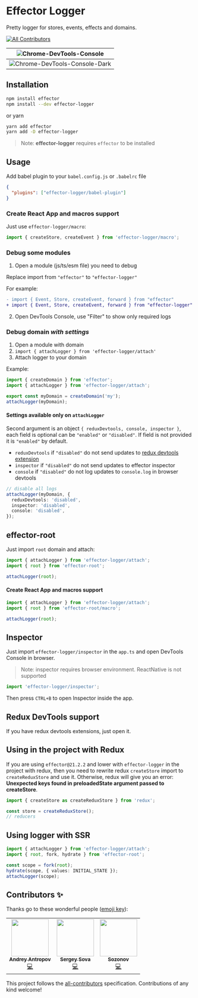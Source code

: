 # Effector Logger

Pretty logger for stores, events, effects and domains.

<!-- ALL-CONTRIBUTORS-BADGE:START - Do not remove or modify this section -->

[![All Contributors](https://img.shields.io/badge/all_contributors-3-orange.svg?style=flat-square)](#contributors-)

<!-- ALL-CONTRIBUTORS-BADGE:END -->

| ![Chrome-DevTools-Console](https://i.imgur.com/Pp4zPKy.png)      |
| ---------------------------------------------------------------- |
| ![Chrome-DevTools-Console-Dark](https://i.imgur.com/Vg54DsD.png) |

## Installation

```bash
npm install effector
npm install --dev effector-logger
```

or yarn

```bash
yarn add effector
yarn add -D effector-logger
```

> Note: **effector-logger** requires `effector` to be installed

## Usage

Add babel plugin to your `babel.config.js` or `.babelrc` file

```json
{
  "plugins": ["effector-logger/babel-plugin"]
}
```

### Create React App and macros support

Just use `effector-logger/macro`:

```js
import { createStore, createEvent } from 'effector-logger/macro';
```

### Debug some modules

1. Open a module (js/ts/esm file) you need to debug

Replace import from `"effector"` to `"effector-logger"`

For example:

```diff
- import { Event, Store, createEvent, forward } from "effector"
+ import { Event, Store, createEvent, forward } from "effector-logger"
```

2. Open DevTools Console, use "Filter" to show only required logs

### Debug domain _with settings_

1. Open a module with domain
2. `import { attachLogger } from 'effector-logger/attach'`
3. Attach logger to your domain

Example:

```ts
import { createDomain } from 'effector';
import { attachLogger } from 'effector-logger/attach';

export const myDomain = createDomain('my');
attachLogger(myDomain);
```

#### Settings available only on `attachLogger`

Second argument is an object `{ reduxDevtools, console, inspector }`, each field is optional can be `"enabled"` or `"disabled"`.
If field is not provided it is `"enabled"` by default.

- `reduxDevtools` if `"disabled"` do not send updates to [redux devtools extension](https://github.com/zalmoxisus/redux-devtools-extension)
- `inspector` if `"disabled"` do not send updates to effector inspector
- `console` if `"disabled"` do not log updates to `console.log` in browser devtools

```ts
// disable all logs
attachLogger(myDomain, {
  reduxDevtools: 'disabled',
  inspector: 'disabled',
  console: 'disabled',
});
```

## effector-root

Just import `root` domain and attach:

```js
import { attachLogger } from 'effector-logger/attach';
import { root } from 'effector-root';

attachLogger(root);
```

#### Create React App and macros support

```js
import { attachLogger } from 'effector-logger/attach';
import { root } from 'effector-root/macro';

attachLogger(root);
```

## Inspector

Just import `effector-logger/inspector` in the `app.ts` and open DevTools Console in browser. 

> Note: inspector requires browser environment. ReactNative is not supported

```js
import 'effector-logger/inspector';
```

Then press `CTRL+B` to open Inspector inside the app.

## Redux DevTools support

If you have redux devtools extensions, just open it.

## Using in the project with Redux

If you are using `effector@21.2.2` and lower with `effector-logger` in the project with redux, then you need to rewrite redux `createStore` import to `createReduxStore` and use it.
Otherwise, redux will give you an error: **Unexpected keys found in preloadedState argument passed to createStore**.

```ts
import { createStore as createReduxStore } from 'redux';

const store = createReduxStore();
// reducers
```

## Using logger with SSR

```ts
import { attachLogger } from 'effector-logger/attach';
import { root, fork, hydrate } from 'effector-root';

const scope = fork(root);
hydrate(scope, { values: INITIAL_STATE });
attachLogger(scope);
```

## Contributors ✨

Thanks go to these wonderful people ([emoji key](https://allcontributors.org/docs/en/emoji-key)):

<!-- ALL-CONTRIBUTORS-LIST:START - Do not remove or modify this section -->
<!-- prettier-ignore-start -->
<!-- markdownlint-disable -->
<table>
  <tr>
    <td align="center"><a href="https://github.com/Laiff"><img src="https://avatars0.githubusercontent.com/u/575885?v=4" width="100px;" alt=""/><br /><sub><b>Andrey Antropov</b></sub></a><br /><a href="https://github.com/sergeysova/effector-logger/commits?author=Laiff" title="Code">💻</a></td>
    <td align="center"><a href="https://sova.dev"><img src="https://avatars0.githubusercontent.com/u/5620073?v=4" width="100px;" alt=""/><br /><sub><b>Sergey Sova</b></sub></a><br /><a href="https://github.com/sergeysova/effector-logger/commits?author=sergeysova" title="Code">💻</a></td>
    <td align="center"><a href="https://github.com/Sozonov"><img src="https://avatars2.githubusercontent.com/u/1931637?v=4" width="100px;" alt=""/><br /><sub><b>Sozonov</b></sub></a><br /><a href="https://github.com/sergeysova/effector-logger/commits?author=Sozonov" title="Code">💻</a></td>
  </tr>
</table>

<!-- markdownlint-enable -->
<!-- prettier-ignore-end -->

<!-- ALL-CONTRIBUTORS-LIST:END -->

This project follows the [all-contributors](https://github.com/all-contributors/all-contributors) specification. Contributions of any kind welcome!
